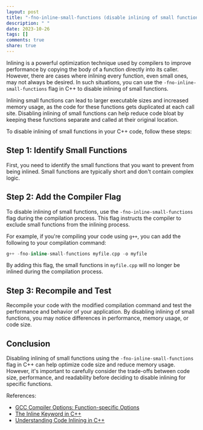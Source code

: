 ```yaml
---
layout: post
title: "-fno-inline-small-functions (disable inlining of small functions)"
description: " "
date: 2023-10-26
tags: []
comments: true
share: true
---
```


Inlining is a powerful optimization technique used by compilers to improve performance by copying the body of a function directly into its caller. However, there are cases where inlining every function, even small ones, may not always be desired. In such situations, you can use the `-fno-inline-small-functions` flag in C++ to disable inlining of small functions.

Inlining small functions can lead to larger executable sizes and increased memory usage, as the code for these functions gets duplicated at each call site. Disabling inlining of small functions can help reduce code bloat by keeping these functions separate and called at their original location.

To disable inlining of small functions in your C++ code, follow these steps:

## Step 1: Identify Small Functions

First, you need to identify the small functions that you want to prevent from being inlined. Small functions are typically short and don't contain complex logic. 

## Step 2: Add the Compiler Flag

To disable inlining of small functions, use the `-fno-inline-small-functions` flag during the compilation process. This flag instructs the compiler to exclude small functions from the inlining process.

For example, if you're compiling your code using `g++`, you can add the following to your compilation command:

```cpp
g++ -fno-inline-small-functions myfile.cpp -o myfile
```

By adding this flag, the small functions in `myfile.cpp` will no longer be inlined during the compilation process.

## Step 3: Recompile and Test

Recompile your code with the modified compilation command and test the performance and behavior of your application. By disabling inlining of small functions, you may notice differences in performance, memory usage, or code size.

## Conclusion

Disabling inlining of small functions using the `-fno-inline-small-functions` flag in C++ can help optimize code size and reduce memory usage. However, it's important to carefully consider the trade-offs between code size, performance, and readability before deciding to disable inlining for specific functions.

References:
- [GCC Compiler Options: Function-specific Options](https://gcc.gnu.org/onlinedocs/gcc/Function-Specific-Option-Pragmas.html)
- [The Inline Keyword in C++](https://www.geeksforgeeks.org/inline-functions-cpp/)
- [Understanding Code Inlining in C++](https://www.internalpointers.com/post/understanding-code-inlining-cpp)